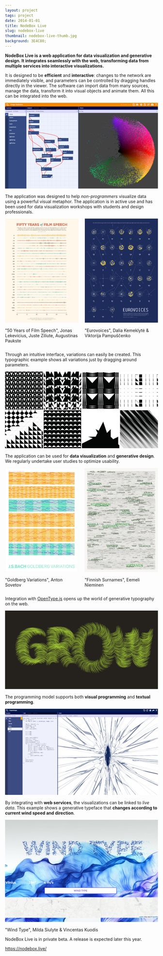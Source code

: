 ```yaml
---
layout: project
tags: project
date: 2014-01-01
title: NodeBox Live
slug: nodebox-live
thumbnail: nodebox-live-thumb.jpg
background: 3E4C80;
---
```


**NodeBox Live is a web application for data visualization and generative design. It integrates seamlessly with the web, transforming data from multiple services into interactive visualizations.**

It is designed to be <strong>efficient</strong> and <strong>interactive</strong>: changes to the network are immediately visible, and parameters can be controlled by dragging handles directly in the viewer. The software can import data from many sources, manage the data, transform it into visual objects and animate them. All this can be integrated into the web.

<img src="/media/projects/nodebox-live/nbl-screenshot.jpg" alt="NodeBox Live Screenshot">

The application was designed to help _non-programmers_ visualize data using a powerful visual metaphor. The application is in active use and has been used for data visualization workshops with students and design professionals.

<div class="two columns">
  <div class="column">
    <img src="/media/projects/nodebox-live/nb3-film-speech.png" alt="50 years of film speech">
    <p class="caption">"50 Years of Film Speech", Jonas Lekevicius, Juste Ziliute, Augustinas Paukste</p>
  </div>
  <div class="column">
    <img src="/media/projects/nodebox-live/nb3-eurovoices.png" alt="Eurovoices">
    <p class="caption">"Eurovoices", Dalia Kemeklytė &amp; Viktorija Pampuščenko</p>
  </div>
</div>

Through an intuitive interface, variations can easily be created. This typographic example shows all variations just by dragging around parameters.

<img src="/media/projects/nodebox-live/nbl-variations.jpg" alt="">

The application can be used for **data visualization** and **generative design**. We regularly undertake user studies to optimize usability.

<div class="two columns">
  <div class="column">
    <img src="/media/projects/nodebox-live/nbl-goldberg.png" alt="Goldberg Variations">
    <p class="caption">"Goldberg Variations", Anton Sovetov</p>
  </div>
  <div class="column">
    <img src="/media/projects/nodebox-live/nbl-surnames.jpg" alt="Finnish Surnames">
    <p class="caption">"Finnish Surnames", Eemeli Nieminen</p>
  </div>
</div>

Integration with <a href="/projects/opentype-js/">OpenType.js</a> opens up the world of generative typography on the web.

<img src="/media/projects/nodebox-live/nbl-grow.jpg" alt="Grow">

The programming model supports both **visual programming** and **textual programming**.

<img src="/media/projects/nodebox-live/nbl-supershape.jpg" alt="NodeBox Live Supershape example">

By integrating with **web services**, the visualizations can be linked to _live data_. This example shows a generative typeface that **changes according to current wind speed and direction**.

<img src="/media/projects/nodebox-live/nbl-wind-type.jpg" alt="">
<p class="caption">"Wind Type", Milda Siulyte &amp; Vincentas Kuodis</p>

NodeBox Live is in private beta. A release is expected later this year.

<https://nodebox.live/>
